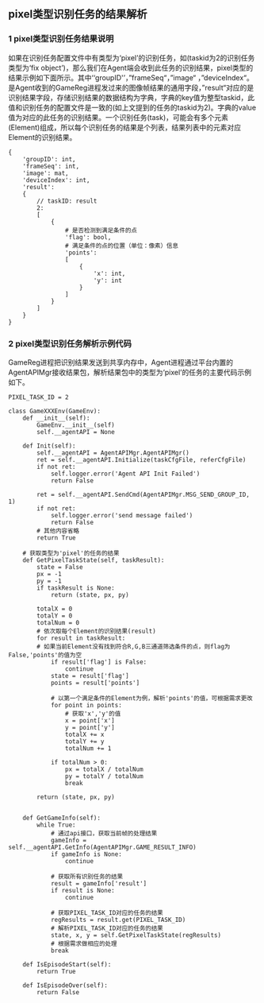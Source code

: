 ## pixel类型识别任务的结果解析

### 1  pixel类型识别任务结果说明

​	如果在识别任务配置文件中有类型为‘pixel’的识别任务，如(taskid为2的识别任务类型为‘fix object’)，那么我们在Agent端会收到此任务的识别结果，pixel类型的结果示例如下面所示。其中‘‘groupID'’，”frameSeq“，”image“ ，”deviceIndex“。是Agent收到的GameReg进程发过来的图像帧结果的通用字段，”result“对应的是识别结果字段，存储识别结果的数据结构为字典，字典的key值为整型taskid，此值和识别任务的配置文件是一致的(如上文提到的任务的taskid为2)。字典的value值为对应的此任务的识别结果。一个识别任务(task)，可能会有多个元素(Element)组成，所以每个识别任务的结果是个列表，结果列表中的元素对应Element的识别结果。

```
{
	'groupID': int,
	'frameSeq': int,
	'image': mat,
	'deviceIndex': int,
	'result':
	{
		// taskID: result
		2: 
		[
			{
				# 是否检测到满足条件的点
				'flag': bool,
				# 满足条件的点的位置（单位：像素）信息
				'points':
				[
					{
						'x': int,
						'y': int
					}
				]	
			}
	 	]
	}
}
```



### 2 pixel类型识别任务解析示例代码

GameReg进程把识别结果发送到共享内存中，Agent进程通过平台内置的AgentAPIMgr接收结果包，解析结果包中的类型为‘pixel’的任务的主要代码示例如下。

```
PIXEL_TASK_ID = 2

class GameXXXEnv(GameEnv):
    def __init__(self):
        GameEnv.__init__(self)
        self.__agentAPI = None
    
    def Init(self):
        self.__agentAPI = AgentAPIMgr.AgentAPIMgr()
        ret = self.__agentAPI.Initialize(taskCfgFile, referCfgFile)
        if not ret:
            self.logger.error('Agent API Init Failed')
            return False

        ret = self.__agentAPI.SendCmd(AgentAPIMgr.MSG_SEND_GROUP_ID, 1)
        if not ret:
            self.logger.error('send message failed')
            return False
        # 其他内容省略
        return True
        
	# 获取类型为'pixel'的任务的结果
    def GetPixelTaskState(self, taskResult):
        state = False
        px = -1
        py = -1 
        if taskResult is None:
            return (state, px, py)

        totalX = 0
        totalY = 0
        totalNum = 0
        # 依次取每个Element的识别结果(result)
        for result in taskResult:
        # 如果当前Element没有找到符合R,G,B三通道筛选条件的点，则flag为False,'points'的值为空 
            if result['flag'] is False:
                continue
            state = result['flag']
            points = result['points']

            # 以第一个满足条件的Element为例，解析'points'的值，可根据需求更改
            for point in points:
                # 获取'x','y'的值
                x = point['x']
                y = point['y']
                totalX += x
                totalY += y
                totalNum += 1

            if totalNum > 0:
                px = totalX / totalNum
                py = totalY / totalNum
                break

        return (state, px, py)

                
    def GetGameInfo(self):
        while True:
            # 通过api接口，获取当前帧的处理结果
            gameInfo = self.__agentAPI.GetInfo(AgentAPIMgr.GAME_RESULT_INFO)
            if gameInfo is None:
                continue
            
            # 获取所有识别任务的结果
            result = gameInfo['result']
            if result is None:
                continue
                
			# 获取PIXEL_TASK_ID对应的任务的结果
            regResults = result.get(PIXEL_TASK_ID)
            # 解析PIXEL_TASK_ID对应的任务的结果
            state, x, y = self.GetPixelTaskState(regResults)
            # 根据需求做相应的处理
            break      
            
    def IsEpisodeStart(self):
        return True

    def IsEpisodeOver(self):
        return False
```